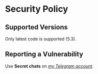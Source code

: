 # Security Policy

## Supported Versions
Only latest code is supported (5.3).

## Reporting a Vulnerability
Use **Secret chats** on [*my Telegram account*](https://t.me/Muaath_5).